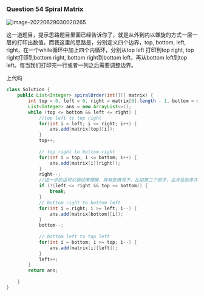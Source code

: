 ### Question 54 Spiral Matrix

![image-20220629030020265](C:\Users\jason\AppData\Roaming\Typora\typora-user-images\image-20220629030020265.png)

这一道题目，提示思路题目里面已经告诉你了，就是从外到内以螺旋的方式一层一层的打印出数值。而我这里的思路是，分别定义四个边界，top, bottom, left, right，在一个while循环中加上四个内循环，分别从top left 打印到top right, top right打印到bottom right, bottom right到bottom left，再从bottom left到top left。每当我们打印完一行或者一列之后需要调整边界。

上代码

```java
class Solution {
    public List<Integer> spiralOrder(int[][] matrix) {
        int top = 0, left = 0, right = matrix[0].length - 1, bottom = matrix.length - 1; 
        List<Integer> ans = new ArrayList<>();
        while (top <= bottom && left <= right) {
            //top left to top right
            for(int i = left; i <= right; i++) {
                ans.add(matrix[top][i]);
            }
            top++;
            
            // top right to bottom right
            for(int i = top; i <= bottom; i++) {
                ans.add(matrix[i][right]);
            }
            right--;
            //这一步的话可以调试来理解，再有些情况下，比如第二个例子，会涉及到多次打印重复位置的情况。
            if (!(left <= right && top <= bottom)) {
                break;
            }
            // bottom right to bottom left
            for(int i = right; i >= left; i--) {
                ans.add(matrix[bottom][i]);
            }
            bottom--;
            
            // bottom left to top left
            for(int i = bottom; i >= top; i--) {
                ans.add(matrix[i][left]);
            }
            left++;
        }
        return ans;
        
    }
}
```

